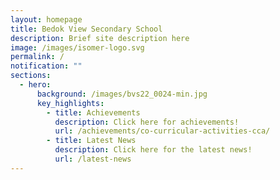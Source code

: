 ```yaml
---
layout: homepage
title: Bedok View Secondary School
description: Brief site description here
image: /images/isomer-logo.svg
permalink: /
notification: ""
sections:
  - hero:
      background: /images/bvs22_0024-min.jpg
      key_highlights:
        - title: Achievements
          description: Click here for achievements!
          url: /achievements/co-curricular-activities-cca/
        - title: Latest News
          description: Click here for the latest news!
          url: /latest-news
---
```

